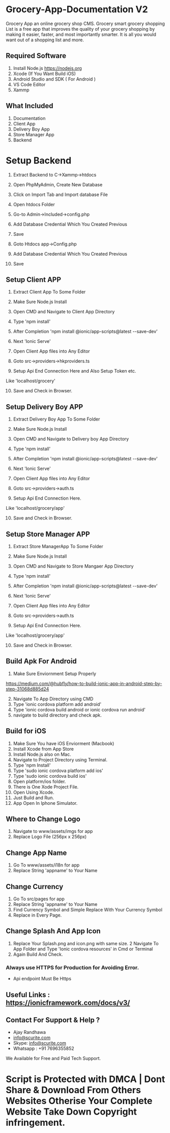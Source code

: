 # Grocery-App-Documentation V2
Grocery App an online grocery shop CMS. Grocery smart grocery shopping List is a free app that improves the quality of your grocery shopping by making it easier, faster, and most importantly smarter. It is all you would want out of a shopping list and more.  

## Required Software

1. Install Node.js https://nodejs.org
2. Xcode (If You Want Build iOS)
3. Android Studio and SDK ( For Android )
4. VS Code Editor
5. Xammp

## What Included 

1. Documentation
2. Client App
3. Delivery Boy App
3. Store Manager App
4. Backend

# Setup Backend

1. Extract Backend to C->Xammp->htdocs
2. Open PhpMyAdmin, Create New Database
3. Click on Import Tab and Import database File
4. Open htdocs Folder 
5. Go-to Admin->Included->config.php
6. Add Database Credential Which You Created Previous
7. Save

8. Goto Htdocs app->Config.php
9. Add Database Credential Which You Created Previous
10. Save

## Setup Client APP 

1. Extract Client App To Some Folder
2. Make Sure Node.js Install
3. Open CMD and Navigate to Client App Directory
4. Type 'npm install'
5. After Completion 'npm install @ionic/app-scripts@latest --save-dev'
6. Next 'Ionic Serve'

7. Open Client App files into Any Editor
8. Goto src->providers->hkproviders.ts
9. Setup Api End Connection Here and Also Setup Token etc.

Like 'localhost/grocery'

10. Save and Check in Browser.

## Setup Delivery Boy APP 

1. Extract Delivery Boy App To Some Folder
2. Make Sure Node.js Install
3. Open CMD and Navigate to Delivery boy App Directory
4. Type 'npm install'
5. After Completion 'npm install @ionic/app-scripts@latest --save-dev'
6. Next 'Ionic Serve'

7. Open Client App files into Any Editor
8. Goto src->providers->auth.ts
9. Setup Api End Connection Here.

Like 'localhost/grocery/app'

10. Save and Check in Browser.

## Setup Store Manager APP 

1. Extract Store ManagerApp To Some Folder
2. Make Sure Node.js Install
3. Open CMD and Navigate to Store Mangaer App Directory
4. Type 'npm install'
5. After Completion 'npm install @ionic/app-scripts@latest --save-dev'
6. Next 'Ionic Serve'

7. Open Client App files into Any Editor
8. Goto src->providers->auth.ts
9. Setup Api End Connection Here.

Like 'localhost/grocery/app'

10. Save and Check in Browser.

## Build Apk For Android

1. Make Sure Enviornment Setup Properly

https://medium.com/@hubfly/how-to-build-ionic-app-in-android-step-by-step-31068d885d24

2. Navigate To App Directory using CMD
3. Type 'ionic cordova platform add android'
4. Type 'ionic cordova build android or ionic cordova run android'
5. navigate to build directory and check apk.

## Build for iOS

1. Make Sure You have iOS Enviorment (Macbook)
2. Install Xcode from App Store
3. Install Node.js also on Mac.
4. Navigate to Project Directory using Terminal.
5. Type 'npm Install'
6. Type 'sudo ionic cordova platform add ios'
7. Type 'sudo ionic cordova build ios'
8. Open platform/ios folder.
9. There is One Xode Project File.
10. Open Using Xcode.
11. Just Build and Run.
12. App Open In Iphone Simulator.


## Where to Change Logo

1. Navigate to www/assets/imgs for app
2. Replace Logo File (256px x 256px)

## Change App Name

1. Go To www/assets/i18n for app
2. Replace String 'appname' to Your Name

## Change Currency

1. Go To src/pages for app
2. Replace String 'appname' to Your Name
3. Find Currency Symbol and Simple Replace With Your Currency Symbol
4. Replace in Every Page.


## Change Splash And App Icon

1. Replace Your Splash.png and icon.png with same size.
2  Navigate To App Folder and Type 'Ionic cordova resources' in Cmd or Terminal
3. Again Build And Check.

### Always use HTTPS for Production for Avoiding Error.

- Api endpoint Must Be Https

## Useful Links : https://ionicframework.com/docs/v3/


## Contact For Support & Help ?

- Ajay Randhawa
- info@scurite.com
- Skype: info@scurite.com
- Whatsapp : +91 7696355852

We Available for Free and Paid Tech Support.

# Script is Protected with DMCA | Dont Share & Download From Others Websites Otherise Your Complete Website Take Down Copyright infringement.









